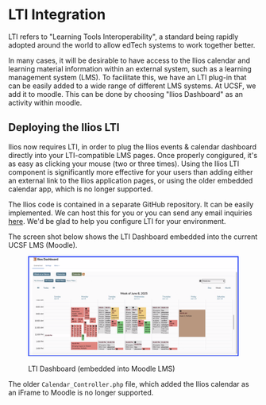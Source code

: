 # LTI Integration

LTI refers to "Learning Tools Interoperability", a standard being rapidly adopted around the world to allow edTech systems to work together better.

In many cases, it will be desirable to have access to the Ilios calendar and learning material information within an external system, such as a learning management system (LMS). To facilitate this, we have an LTI plug-in that can be easily added to a wide range of different LMS systems. At UCSF, we add it to moodle. This can be done by choosing "Ilios Dashboard" as an activity within moodle.

## Deploying the Ilios LTI

Ilios now requires LTI, in order to plug the Ilios events & calendar dashboard directly into your LTI-compatible LMS pages. Once properly congigured, it's as easy as clicking your mouse (two or three times). Using the Ilios LTI component is significantly more effective for your users than adding either an external link to the Ilios application pages, or using the older embedded calendar app, which is no longer supported.

The Ilios code is contained in a separate GitHub repository. It can be easily implemented. We can host this for you or you can send any email inquiries [here](mailto:support@iliosproject.org). We'd be glad to help you configure LTI for your environment.

The screen shot below shows the LTI Dashboard embedded into the current UCSF LMS (Moodle).

<figure>
  <img src="../images/LTI_integration/LTI_screenshot.png" alt="LTI dashboard shown">
  <figcaption>
    <p>LTI Dashboard (embedded into Moodle LMS)</p>
  </figcaption>
</figure>

The older `Calendar_Controller.php` file, which added the Ilios calendar as an iFrame to Moodle is no longer supported.
